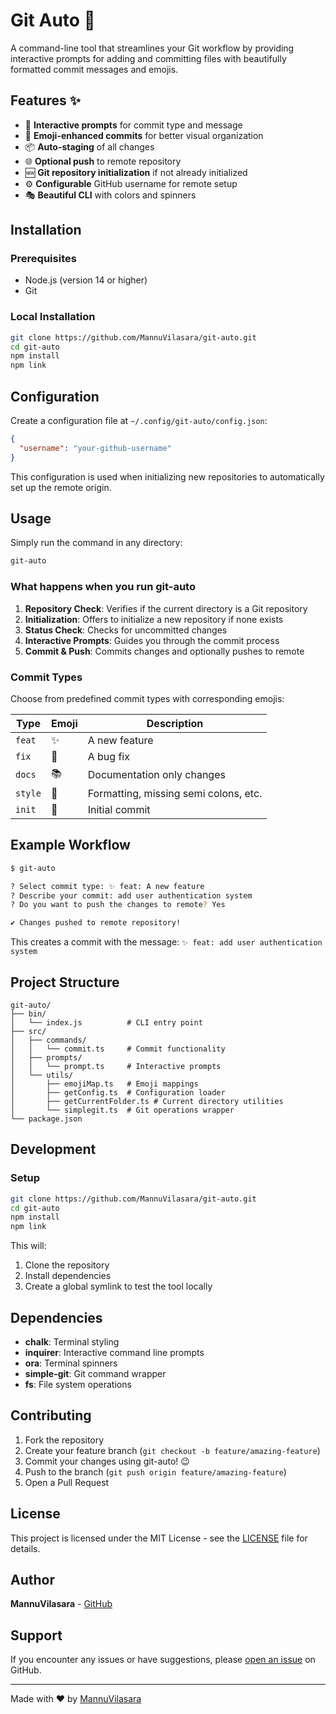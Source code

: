 # Git Auto 🚀

A command-line tool that streamlines your Git workflow by providing interactive prompts for adding and committing files with beautifully formatted commit messages and emojis.

## Features ✨

- 🎯 **Interactive prompts** for commit type and message
- 🎨 **Emoji-enhanced commits** for better visual organization
- 📦 **Auto-staging** of all changes
- 🌐 **Optional push** to remote repository
- 🆕 **Git repository initialization** if not already initialized
- ⚙️ **Configurable** GitHub username for remote setup
- 🎭 **Beautiful CLI** with colors and spinners

## Installation

### Prerequisites

- Node.js (version 14 or higher)
- Git

### Local Installation

```bash
git clone https://github.com/MannuVilasara/git-auto.git
cd git-auto
npm install
npm link
```

## Configuration

Create a configuration file at `~/.config/git-auto/config.json`:

```json
{
  "username": "your-github-username"
}
```

This configuration is used when initializing new repositories to automatically set up the remote origin.

## Usage

Simply run the command in any directory:

```bash
git-auto
```

### What happens when you run git-auto

1. **Repository Check**: Verifies if the current directory is a Git repository
2. **Initialization**: Offers to initialize a new repository if none exists
3. **Status Check**: Checks for uncommitted changes
4. **Interactive Prompts**: Guides you through the commit process
5. **Commit & Push**: Commits changes and optionally pushes to remote

### Commit Types

Choose from predefined commit types with corresponding emojis:

| Type    | Emoji | Description                           |
| ------- | ----- | ------------------------------------- |
| `feat`  | ✨    | A new feature                         |
| `fix`   | 🐛    | A bug fix                             |
| `docs`  | 📚    | Documentation only changes            |
| `style` | 💄    | Formatting, missing semi colons, etc. |
| `init`  | 🎉    | Initial commit                        |

## Example Workflow

```bash
$ git-auto

? Select commit type: ✨ feat: A new feature
? Describe your commit: add user authentication system
? Do you want to push the changes to remote? Yes

✔ Changes pushed to remote repository!
```

This creates a commit with the message: `✨ feat: add user authentication system`

## Project Structure

```text
git-auto/
├── bin/
│   └── index.js          # CLI entry point
├── src/
│   ├── commands/
│   │   └── commit.ts     # Commit functionality
│   ├── prompts/
│   │   └── prompt.ts     # Interactive prompts
│   └── utils/
│       ├── emojiMap.ts   # Emoji mappings
│       ├── getConfig.ts  # Configuration loader
│       ├── getCurrentFolder.ts # Current directory utilities
│       └── simplegit.ts  # Git operations wrapper
└── package.json
```

## Development

### Setup

```bash
git clone https://github.com/MannuVilasara/git-auto.git
cd git-auto
npm install
npm link
```

This will:

1. Clone the repository
2. Install dependencies
3. Create a global symlink to test the tool locally

## Dependencies

- **chalk**: Terminal styling
- **inquirer**: Interactive command line prompts
- **ora**: Terminal spinners
- **simple-git**: Git command wrapper
- **fs**: File system operations

## Contributing

1. Fork the repository
2. Create your feature branch (`git checkout -b feature/amazing-feature`)
3. Commit your changes using git-auto! 😉
4. Push to the branch (`git push origin feature/amazing-feature`)
5. Open a Pull Request

## License

This project is licensed under the MIT License - see the [LICENSE](LICENSE) file for details.

## Author

**MannuVilasara** - [GitHub](https://github.com/MannuVilasara)

## Support

If you encounter any issues or have suggestions, please [open an issue](https://github.com/MannuVilasara/git-auto/issues) on GitHub.

---

Made with ❤️ by [MannuVilasara](https://github.com/MannuVilasara)
